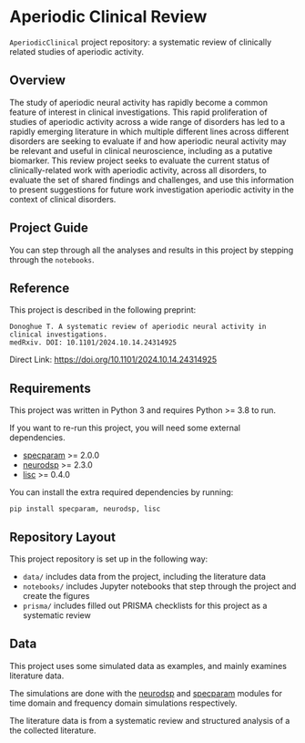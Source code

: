 # Aperiodic Clinical Review

`AperiodicClinical` project repository: a systematic review of clinically related studies of aperiodic activity.

## Overview

The study of aperiodic neural activity has rapidly become a common feature of interest in clinical investigations. This rapid proliferation of studies of aperiodic activity across a wide range of disorders has led to a rapidly emerging literature in which multiple different lines across different disorders are seeking to evaluate if and how aperiodic neural activity may be relevant and useful in clinical neuroscience, including as a putative biomarker. This review project seeks to evaluate the current status of clinically-related work with aperiodic activity, across all disorders, to evaluate the set of shared findings and challenges, and use this information to present suggestions for future work investigation aperiodic activity in the context of clinical disorders.

## Project Guide

You can step through all the analyses and results in this project by stepping through the `notebooks`.

## Reference

This project is described in the following preprint:

    Donoghue T. A systematic review of aperiodic neural activity in clinical investigations.
    medRxiv. DOI: 10.1101/2024.10.14.24314925

Direct Link: https://doi.org/10.1101/2024.10.14.24314925

## Requirements

This project was written in Python 3 and requires Python >= 3.8 to run.

If you want to re-run this project, you will need some external dependencies.

- [specparam](https://github.com/fooof-tools/fooof) >= 2.0.0
- [neurodsp](https://github.com/neurodsp-tools/neurodsp) >= 2.3.0
- [lisc](https://github.com/lisc-tools/lisc) >= 0.4.0

You can install the extra required dependencies by running:

```
pip install specparam, neurodsp, lisc
```

## Repository Layout

This project repository is set up in the following way:

- `data/` includes data from the project, including the literature data
- `notebooks/` includes Jupyter notebooks that step through the project and create the figures
- `prisma/` includes filled out PRISMA checklists for this project as a systematic review

## Data

This project uses some simulated data as examples, and mainly examines literature data.

The simulations are done with the [neurodsp](https://github.com/neurodsp-tools/neurodsp) and [specparam](https://github.com/fooof-tools/fooof) modules for time domain and frequency domain simulations respectively.

The literature data is from a systematic review and structured analysis of a the collected literature.
